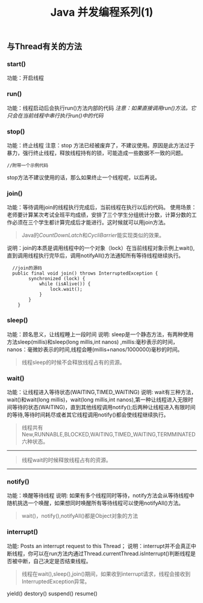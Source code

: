 ﻿---
title: Java 并发编程系列(1)
tags: Java
---

## 与Thread有关的方法
### start()
功能：开启线程
### run()
功能：线程启动后会执行run()方法内部的代码
*注意：如果直接调用run()方法。它只会在当前线程中串行执行run()中的代码*
### stop()
功能：终止线程
注意：stop 方法已经被废弃了，不建议使用。原因是此方法过于暴力，强行终止线程，释放线程持有的锁，可能造成一些数据不一致的问题。
```
//附带一个示例代码
```
stop方法不建议使用的话，那么如果终止一个线程呢，以后再说。
### join()
功能：等待调用join的线程执行完成后，当前线程在执行以后的代码。
使用场景：老师要计算某次考试全班平均成绩，安排了三个学生分组统计分数，计算分数的工作必须在三个学生都计算完成后才能进行。这时候就可以用join方法。
>Java的*CountDownLatch*和*CycliBarrier*能实现类似的效果。

说明：join的本质是调用线程中的一个对象（lock）在当前线程对象示例上wait(),直到调用线程执行完毕后，调用notifyAll()方法通知所有等待线程继续执行。
```
  //join的源码
  public final void join() throws InterruptedException {
        synchronized (lock) {
            while (isAlive()) {
                lock.wait();
            }
        }
    }
```
### sleep()
功能：顾名思义，让线程睡上一段时间
说明: sleep是一个静态方法，有两种使用方法sleep(millis)和sleep(long millis,int nanos) ,millis:毫秒表示的时间，nanos：毫微妙表示的时间,线程会睡(millis+nanos/1000000)毫秒的时间。
> 线程sleep的时候不会释放线程占有的资源。

### wait()
功能：让线程进入等待状态(WAITING,TIMED_WAITING)
说明: wait有三种方法，wait()和wait(long millis)，wait(long millis,int nanos),第一种让线程进入无限时间等待的状态(WAITING)，直到其他线程调用notify();后两种让线程进入有限时间的等待,等待时间耗尽或者其它线程调用notify()都会使线程继续执行。
>线程共有New,RUNNABLE,BLOCKED,WAITING,TIMED_WAITING,TERMMINATED六种状态。

---
> 线程wait的时候释放线程占有的资源。

---

### notify()
功能：唤醒等待线程
说明: 如果有多个线程同时等待，notify方法会从等待线程中随机挑选一个唤醒，如果想同时唤醒所有等待线程可以使用notifyAll()方法。

>wait()，notify(),notifyAll()都是Object对象的方法

### interrupt()
功能: Posts an interrupt request to this Thread；
说明：interrupt并不会真正中断线程，你可以在run方法内通过Thread.currentThread.isInterrupt()判断线程是否被中断，自己决定是否结束线程。

>线程在wait(),sleep(),join()期间，如果收到interrupt请求，线程会接收到InterruptedException异常。


yield()
destory()
suspend()
resume()

